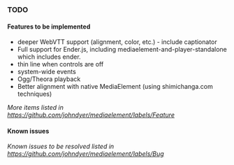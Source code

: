 ### TODO

#### Features to be implemented

* deeper WebVTT support (alignment, color, etc.) - include captionator
* Full support for Ender.js, including mediaelement-and-player-standalone which includes ender.
* thin line when controls are off
* system-wide events
* Ogg/Theora playback
* Better alignment with native MediaElement (using shimichanga.com techniques)

*More items listed in https://github.com/johndyer/mediaelement/labels/Feature*


#### Known issues

*Known issues to be resolved listed in https://github.com/johndyer/mediaelement/labels/Bug*